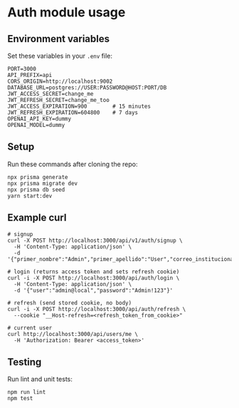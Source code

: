 # Auth module usage

## Environment variables

Set these variables in your `.env` file:

```
PORT=3000
API_PREFIX=api
CORS_ORIGIN=http://localhost:9002
DATABASE_URL=postgres://USER:PASSWORD@HOST:PORT/DB
JWT_ACCESS_SECRET=change_me
JWT_REFRESH_SECRET=change_me_too
JWT_ACCESS_EXPIRATION=900        # 15 minutes
JWT_REFRESH_EXPIRATION=604800    # 7 days
OPENAI_API_KEY=dummy
OPENAI_MODEL=dummy
```

## Setup

Run these commands after cloning the repo:

```
npx prisma generate
npx prisma migrate dev
npx prisma db seed
yarn start:dev
```

## Example curl

```
# signup
curl -X POST http://localhost:3000/api/v1/auth/signup \
  -H 'Content-Type: application/json' \
  -d '{"primer_nombre":"Admin","primer_apellido":"User","correo_institucional":"admin@local","codigo_empleado":"ADMIN","password":"Admin!123"}'

# login (returns access token and sets refresh cookie)
curl -i -X POST http://localhost:3000/api/auth/login \
  -H 'Content-Type: application/json' \
  -d '{"user":"admin@local","password":"Admin!123"}'

# refresh (send stored cookie, no body)
curl -i -X POST http://localhost:3000/api/auth/refresh \
  --cookie "__Host-refresh=<refresh_token_from_cookie>"

# current user
curl http://localhost:3000/api/users/me \
  -H 'Authorization: Bearer <access_token>'
```

## Testing

Run lint and unit tests:

```
npm run lint
npm test
```
